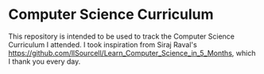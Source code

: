 # Computer Science Curriculum

This repository is intended to be used to track the Computer Science Curriculum I attended.
I took inspiration from Siraj Raval's https://github.com/llSourcell/Learn_Computer_Science_in_5_Months, which I thank you every day.


